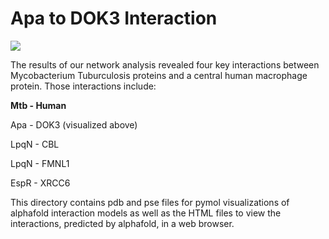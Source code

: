 # Apa to DOK3 Interaction
![](Apa_to_DOK3.gif)

The results of our network analysis revealed four key interactions between Mycobacterium Tuburculosis proteins and a central human macrophage protein. Those interactions include:

**Mtb - Human**

Apa - DOK3 (visualized above)

LpqN - CBL

LpqN - FMNL1

EspR - XRCC6

This directory contains pdb and pse files for pymol visualizations of alphafold interaction models as well as the HTML files to view the interactions, predicted by alphafold, in a web browser. 
